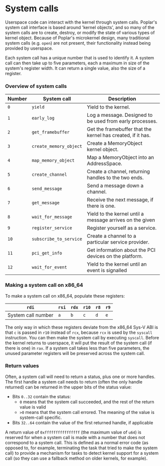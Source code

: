 # System calls
Userspace code can interact with the kernel through system calls. Poplar's system call interface is based around
'kernel objects', and so many of the system calls are to create, destroy, or modify the state of various types of
kernel object. Because of Poplar's microkernel design, many traditional system calls (e.g. `open`) are not present,
their functionality instead being provided by userspace.

Each system call has a unique number that is used to identify it. A system call can then take up to five
parameters, each a maximum in size of the system's register width. It can return a single value, also the size of
a register.

### Overview of system calls

| Number    | System call               | Description                                                           |
|-----------|---------------------------|-----------------------------------------------------------------------|
| `0`       | `yield`                   | Yield to the kernel.                                                  |
| `1`       | `early_log`               | Log a message. Designed to be used from early processes.              |
| `2`       | `get_framebuffer`         | Get the framebuffer that the kernel has created, if it has.           |
| `3`       | `create_memory_object`    | Create a MemoryObject kernel object.                                  |
| `4`       | `map_memory_object`       | Map a MemoryObject into an AddressSpace.                              |
| `5`       | `create_channel`          | Create a channel, returning handles to the two ends.                  |
| `6`       | `send_message`            | Send a message down a channel.                                        |
| `7`       | `get_message`             | Receive the next message, if there is one.                            |
| `8`       | `wait_for_message`        | Yield to the kernel until a message arrives on the given              |
| `9`       | `register_service`        | Register yourself as a service.                                       |
| `10`      | `subscribe_to_service`    | Create a channel to a particular service provider.                    |
| `11`      | `pci_get_info`            | Get information about the PCI devices on the platform.                |
| `12`      | `wait_for_event`          | Yield to the kernel until an event is signalled                       |

### Making a system call on x86_64
To make a system call on x86_64, populate these registers:

| `rdi`                 | `rsi` | `rdx` | `r10` | `r8`  | `r9`  |
|-----------------------|-------|-------|-------|-------|-------|
| System call number    | `a`   | `b`   | `c`   | `d`   | `e`   |

The only way in which these registers deviate from the x86_64 Sys-V ABI is that `c` is passed in `r10` instead of
`rcx`, because `rcx` is used by the `syscall` instruction.  You can then make the system call by executing
`syscall`. Before the kernel returns to userspace, it will put the result of the system call (if there is one) in
`rax`. If a system call takes less than five parameters, the unused parameter registers will be preserved across
the system call.

### Return values
Often, a system call will need to return a status, plus one or more handles. The first handle a system call needs
to return (often the only handle returned) can be returned in the upper bits of the status value:
* Bits `0..32` contain the status:
    - `0` means that the system call succeeded, and the rest of the return value is valid
    - `>0` means that the system call errored. The meaning of the value is system-call specific.
* Bits `32..64` contain the value of the first returned handle, if applicable

A return value of `0xffffffffffffffff` (the maximum value of `u64`) is reserved for when a system call is made with
a number that does not correspond to a system call. This is defined as a normal error code (as opposed to, for
example, terminating the task that tried to make the system call) to provide a mechanism for tasks to detect kernel
support for a system call (so they can use a fallback method on older kernels, for example).
